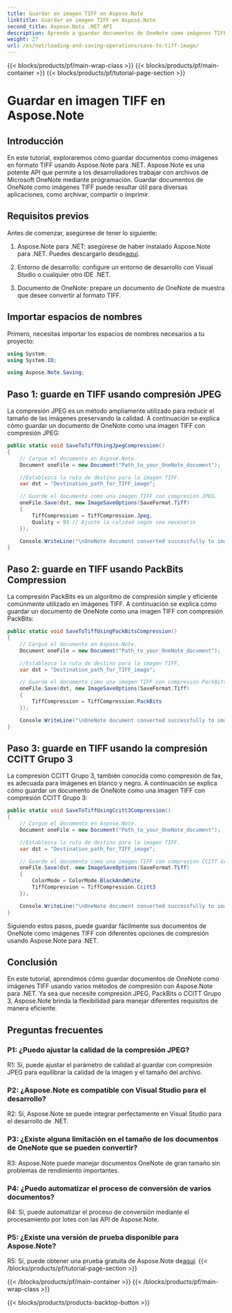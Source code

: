 ```yaml
---
title: Guardar en imagen TIFF en Aspose.Note
linktitle: Guardar en imagen TIFF en Aspose.Note
second_title: Aspose.Nota .NET API
description: Aprenda a guardar documentos de OneNote como imágenes TIFF con varios métodos de compresión usando Aspose.Note para .NET.
weight: 27
url: /es/net/loading-and-saving-operations/save-to-tiff-image/
---
```


{{< blocks/products/pf/main-wrap-class >}}
{{< blocks/products/pf/main-container >}}
{{< blocks/products/pf/tutorial-page-section >}}

# Guardar en imagen TIFF en Aspose.Note

## Introducción

En este tutorial, exploraremos cómo guardar documentos como imágenes en formato TIFF usando Aspose.Note para .NET. Aspose.Note es una potente API que permite a los desarrolladores trabajar con archivos de Microsoft OneNote mediante programación. Guardar documentos de OneNote como imágenes TIFF puede resultar útil para diversas aplicaciones, como archivar, compartir o imprimir.

## Requisitos previos

Antes de comenzar, asegúrese de tener lo siguiente:

1.  Aspose.Note para .NET: asegúrese de haber instalado Aspose.Note para .NET. Puedes descargarlo desde[aquí](https://releases.aspose.com/note/net/).

2. Entorno de desarrollo: configure un entorno de desarrollo con Visual Studio o cualquier otro IDE .NET.

3. Documento de OneNote: prepare un documento de OneNote de muestra que desee convertir al formato TIFF.

## Importar espacios de nombres

Primero, necesitas importar los espacios de nombres necesarios a tu proyecto:

```csharp
using System;
using System.IO;

using Aspose.Note.Saving;

```

## Paso 1: guarde en TIFF usando compresión JPEG

La compresión JPEG es un método ampliamente utilizado para reducir el tamaño de las imágenes preservando la calidad. A continuación se explica cómo guardar un documento de OneNote como una imagen TIFF con compresión JPEG:

```csharp
public static void SaveToTiffUsingJpegCompression()
{
    // Cargue el documento en Aspose.Note.
    Document oneFile = new Document("Path_to_your_OneNote_document");

    //Establezca la ruta de destino para la imagen TIFF.
    var dst = "Destination_path_for_TIFF_image";

    // Guarde el documento como una imagen TIFF con compresión JPEG.
    oneFile.Save(dst, new ImageSaveOptions(SaveFormat.Tiff)
    {
        TiffCompression = TiffCompression.Jpeg,
        Quality = 93 // Ajuste la calidad según sea necesario
    });

    Console.WriteLine("\nOneNote document converted successfully to image in TIFF format using JPEG compression.\nFile saved at " + dst);
}
```

## Paso 2: guarde en TIFF usando PackBits Compression

La compresión PackBits es un algoritmo de compresión simple y eficiente comúnmente utilizado en imágenes TIFF. A continuación se explica cómo guardar un documento de OneNote como una imagen TIFF con compresión PackBits:

```csharp
public static void SaveToTiffUsingPackBitsCompression()
{
    // Cargue el documento en Aspose.Note.
    Document oneFile = new Document("Path_to_your_OneNote_document");

    //Establezca la ruta de destino para la imagen TIFF.
    var dst = "Destination_path_for_TIFF_image";

    // Guarde el documento como una imagen TIFF con compresión PackBits.
    oneFile.Save(dst, new ImageSaveOptions(SaveFormat.Tiff)
    {
        TiffCompression = TiffCompression.PackBits
    });

    Console.WriteLine("\nOneNote document converted successfully to image in TIFF format using PackBits compression.\nFile saved at " + dst);
}
```

## Paso 3: guarde en TIFF usando la compresión CCITT Grupo 3

La compresión CCITT Grupo 3, también conocida como compresión de fax, es adecuada para imágenes en blanco y negro. A continuación se explica cómo guardar un documento de OneNote como una imagen TIFF con compresión CCITT Grupo 3:

```csharp
public static void SaveToTiffUsingCcitt3Compression()
{
    // Cargue el documento en Aspose.Note.
    Document oneFile = new Document("Path_to_your_OneNote_document");

    //Establezca la ruta de destino para la imagen TIFF.
    var dst = "Destination_path_for_TIFF_image";

    // Guarde el documento como una imagen TIFF con compresión CCITT Grupo 3.
    oneFile.Save(dst, new ImageSaveOptions(SaveFormat.Tiff)
    {
        ColorMode = ColorMode.BlackAndWhite,
        TiffCompression = TiffCompression.Ccitt3
    });

    Console.WriteLine("\nOneNote document converted successfully to image in TIFF format using CCITT Group 3 fax compression.\nFile saved at " + dst);
}
```

Siguiendo estos pasos, puede guardar fácilmente sus documentos de OneNote como imágenes TIFF con diferentes opciones de compresión usando Aspose.Note para .NET.

## Conclusión

En este tutorial, aprendimos cómo guardar documentos de OneNote como imágenes TIFF usando varios métodos de compresión con Aspose.Note para .NET. Ya sea que necesite compresión JPEG, PackBits o CCITT Grupo 3, Aspose.Note brinda la flexibilidad para manejar diferentes requisitos de manera eficiente.

## Preguntas frecuentes

### P1: ¿Puedo ajustar la calidad de la compresión JPEG?

R1: Sí, puede ajustar el parámetro de calidad al guardar con compresión JPEG para equilibrar la calidad de la imagen y el tamaño del archivo.

### P2: ¿Aspose.Note es compatible con Visual Studio para el desarrollo?

R2: Sí, Aspose.Note se puede integrar perfectamente en Visual Studio para el desarrollo de .NET.

### P3: ¿Existe alguna limitación en el tamaño de los documentos de OneNote que se pueden convertir?

R3: Aspose.Note puede manejar documentos OneNote de gran tamaño sin problemas de rendimiento importantes.

### P4: ¿Puedo automatizar el proceso de conversión de varios documentos?

R4: Sí, puede automatizar el proceso de conversión mediante el procesamiento por lotes con las API de Aspose.Note.

### P5: ¿Existe una versión de prueba disponible para Aspose.Note?

R5: Sí, puede obtener una prueba gratuita de Aspose.Note de[aquí](https://releases.aspose.com/).
{{< /blocks/products/pf/tutorial-page-section >}}

{{< /blocks/products/pf/main-container >}}
{{< /blocks/products/pf/main-wrap-class >}}

{{< blocks/products/products-backtop-button >}}
